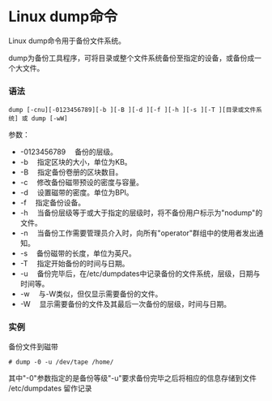 # Linux dump命令

Linux dump命令用于备份文件系统。

dump为备份工具程序，可将目录或整个文件系统备份至指定的设备，或备份成一个大文件。

### 语法

    dump [-cnu][-0123456789][-b ][-B ][-d ][-f ][-h ][-s ][-T ][目录或文件系统] 或 dump [-wW]
    

参数：

- -0123456789 　备份的层级。
- -b 　指定区块的大小，单位为KB。
- -B 　指定备份卷册的区块数目。
- -c 　修改备份磁带预设的密度与容量。
- -d 　设置磁带的密度。单位为BPI。
- -f 　指定备份设备。
- -h 　当备份层级等于或大于指定的层级时，将不备份用户标示为"nodump"的文件。
- -n 　当备份工作需要管理员介入时，向所有"operator"群组中的使用者发出通知。
- -s 　备份磁带的长度，单位为英尺。
- -T 　指定开始备份的时间与日期。
- -u 　备份完毕后，在/etc/dumpdates中记录备份的文件系统，层级，日期与时间等。
- -w 　与-W类似，但仅显示需要备份的文件。
- -W 　显示需要备份的文件及其最后一次备份的层级，时间与日期。

### 实例

备份文件到磁带

    # dump -0 -u /dev/tape /home/
    

其中"-0"参数指定的是备份等级"-u"要求备份完毕之后将相应的信息存储到文件 /etc/dumpdates 留作记录